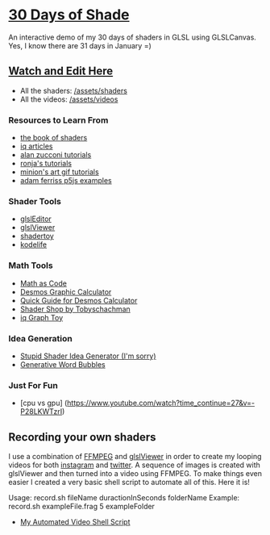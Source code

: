 # [30 Days of Shade](http://30daysofshade.com)
An interactive demo of my 30 days of shaders in GLSL using GLSLCanvas. Yes, I know there are 31 days in January =)

## [Watch and Edit Here](https://willstall.github.io/30-days-of-shade/)

- All the shaders: [/assets/shaders](https://github.com/willstall/30-days-of-shade/tree/master/assets/shaders)
- All the videos: [/assets/videos](https://github.com/willstall/30-days-of-shade/tree/master/assets/videos)

### Resources to Learn From
- [the book of shaders](http://thebookofshaders.com)
- [iq articles](http://iquilezles.org/www/index.htm)
- [alan zucconi tutorials](https://www.alanzucconi.com/tutorials/)
- [ronja's tutorials](https://www.ronja-tutorials.com)
- [minion's art gif tutorials](https://www.patreon.com/minionsart)
- [adam ferriss p5js examples](https://github.com/aferriss/p5jsShaderExamples)

### Shader Tools
- [glslEditor](https://github.com/patriciogonzalezvivo/glslEditor)
- [glslViewer](https://github.com/patriciogonzalezvivo/glslViewer)
- [shadertoy](http://www.shadertoy.com)
- [kodelife](https://hexler.net/software/kodelife/)

### Math Tools
- [Math as Code](https://github.com/Jam3/math-as-code)
- [Desmos Graphic Calculator](https://www.desmos.com/calculator)
- [Quick Guide for Desmos Calculator](https://mathvault.ca/desmos-guide/)
- [Shader Shop by Tobyschachman](http://tobyschachman.com/Shadershop/editor/)
- [iq Graph Toy](http://www.iquilezles.org/apps/graphtoy/)

### Idea Generation
- [Stupid Shader Idea Generator (I'm sorry)](https://willstall.github.io/shadiness/)
- [Generative Word Bubbles](https://www.twinword.com/ideas/graph/)

### Just For Fun
- [cpu vs gpu] (https://www.youtube.com/watch?time_continue=27&v=-P28LKWTzrI)

## Recording your own shaders
I use a combination of [FFMPEG](https://ffmpeg.org) and [glslViewer](https://github.com/patriciogonzalezvivo/glslViewer) in order to create my looping videos for both [instagram](https://www.instagram.com/willstall/) and [twitter](https://twitter.com/willstall). A sequence of images is created with glslViewer and then turned into a video using FFMPEG. To make things even easier I created a very basic shell script to automate all of this. Here it is!

Usage:
  record.sh fileName duractionInSeconds folderName
Example:
  record.sh exampleFile.frag 5 exampleFolder

- [My Automated Video Shell Script](https://github.com/willstall/30-days-of-shade/tree/master/assets/shaders/record.sh)
